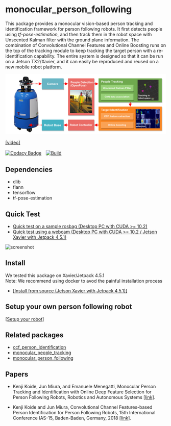 # monocular_person_following

This package provides a monocular vision-based person tracking and identification framework for person following robots. It first detects people using *tf-pose-estimation*, and then track them in the robot space with Unscented Kalman filter with the ground plane information. The combination of Convolutional Channel Features and Online Boosting runs on the top of the tracking module to keep tracking the target person with a re-identification capability. The entire system is designed so that it can be run on a Jetson TX2/Xavier, and it can easily be reproduced and reused on a new mobile robot platform.

![system](data/imgs/system.png)

[[video]](https://www.youtube.com/watch?v=SsIrXxnOgaQ)

[![Codacy Badge](https://api.codacy.com/project/badge/Grade/c7664fce1722461db5ffdc27eae59e9c)](https://www.codacy.com/app/koide3/monocular_person_following?utm_source=github.com&amp;utm_medium=referral&amp;utm_content=koide3/monocular_person_following&amp;utm_campaign=Badge_Grade)　[![Build](https://github.com/koide3/monocular_person_following/actions/workflows/build.yml/badge.svg)](https://github.com/koide3/monocular_person_following/actions/workflows/build.yml)

## Dependencies

- dlib
- flann
- tensorflow
- tf-pose-estimation

## Quick Test

- [Quick test on a sample rosbag (Desktop PC with CUDA >= 10.2)](https://github.com/koide3/monocular_person_following/wiki/Quick-test-with-sample-rosbag)
- [Quick test using a webcam (Desktop PC with CUDA >= 10.2 / Jetson Xavier with Jetpack 4.5.1)](https://github.com/koide3/monocular_person_following/wiki/Quick-test-with-USB-cam)

![screenshot](data/imgs/screenshot.jpg)

## Install

We tested this package on Xavier/Jetpack 4.5.1  
Note: We recommend using docker to avod the painful installation process

- [[Install from source (Jetson Xavier with Jetpack 4.5.1)]](https://github.com/koide3/monocular_person_following/wiki/%5BJetpack-4.5%5D-Install-from-source)


## Setup your own person following robot

[[Setup your robot]](https://github.com/koide3/monocular_person_following/wiki/Setup-your-own-person-following-robot)

## Related packages

- [ccf_person_identification](https://github.com/koide3/ccf_person_identification)
- [monocular_people_tracking](https://github.com/koide3/monocular_people_tracking)
- [monocular_person_following](https://github.com/koide3/monocular_person_following)


## Papers
- Kenji Koide, Jun Miura, and Emanuele Menegatti, Monocular Person Tracking and Identification with Online Deep Feature Selection for Person Following Robots, Robotics and Autonomous Systems [[link]](https://www.researchgate.net/publication/336871285_Monocular_Person_Tracking_and_Identification_with_On-line_Deep_Feature_Selection_for_Person_Following_Robots).


- Kenji Koide and Jun Miura, Convolutional Channel Features-based Person Identification for Person Following Robots, 15th International Conference IAS-15, Baden-Baden, Germany, 2018 [[link]](https://www.researchgate.net/publication/325854919_Convolutional_Channel_Features-Based_Person_Identification_for_Person_Following_Robots_Proceedings_of_the_15th_International_Conference_IAS-15).

